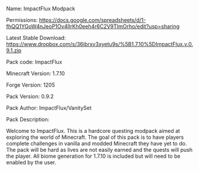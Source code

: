 Name: ImpactFlux Modpack

Permissions: https://docs.google.com/spreadsheets/d/1-fhQQ1YGoW4nJeoP1Ov4lIrKh0eeh4r6C2V9TImOrho/edit?usp=sharing

Latest Stable Download: https://www.dropbox.com/s/36ibrxv3xyetu9s/%5B1.7.10%5DImpactFlux.v.0.9.1.zip

Pack code: ImpactFlux

Minecraft Version: 1.7.10

Forge Version: 1205

Pack Version: 0.9.2

Pack Author: ImpactFlux/VanitySet

Pack Description:

Welcome to ImpactFlux.  This is a hardcore questing modpack aimed at exploring the world of Minecraft.  The goal of this pack is to have players complete challenges in vanilla and modded Minecraft they have yet to do. The pack will be hard as lives are not easily earned and the quests will push the player.  All biome generation for 1.7.10 is included but will need to be enabled by the user.  

